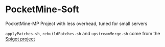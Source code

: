 # PocketMine-Soft

PocketMine-MP Project with less overhead, tuned for small servers

`applyPatches.sh`, `rebuildPatches.sh` and `upstreamMerge.sh` come from the [Spigot project](https://github.com/SpigotMC/Spigot)
